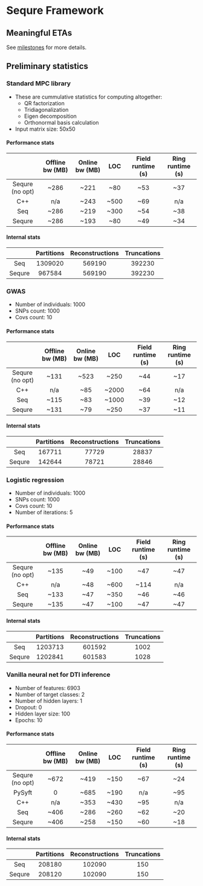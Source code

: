 # Sequre Framework

## Meaningful ETAs

See [milestones](https://github.com/0xTCG/sequre-framework/milestones?direction=asc&sort=due_date&state=open) for more details.

## Preliminary statistics

### Standard MPC library

- These are cummulative statistics for computing altogether:
  - QR factorization
  - Tridiagonalization
  - Eigen decomposition
  - Orthonormal basis calculation
- Input matrix size: 50x50

#### Performance stats

|                 | Offline bw (MB) | Online bw (MB) |  LOC  | Field runtime (s) | Ring runtime (s) |
|:---------------:|:---------------:|:--------------:|:-----:|:-----------------:|:----------------:|
| Sequre (no opt) |      ~286       |      ~221      |  ~80  |        ~53        |        ~37       |
|       C++       |       n/a       |      ~243      |  ~500 |        ~69        |        n/a       |
|       Seq       |      ~286       |      ~219      |  ~300 |        ~54        |        ~38       |
|     Sequre      |      ~286       |      ~193      |  ~80  |        ~49        |        ~34       |

#### Internal stats

|        | Partitions | Reconstructions | Truncations |
|:------:|:----------:|:---------------:|:-----------:|
|   Seq  |  1309020   |      569190     |   392230    |
| Sequre |   967584   |      569190     |   392230    |

### GWAS

- Number of individuals: 1000
- SNPs count: 1000
- Covs count: 10

#### Performance stats

|                 | Offline bw (MB) | Online bw (MB) |  LOC  | Field runtime (s) | Ring runtime (s) |
|:---------------:|:---------------:|:--------------:|:-----:|:-----------------:|:----------------:|
| Sequre (no opt) |       ~131      |      ~523      |  ~250 |        ~44        |        ~17       |
|       C++       |       n/a       |      ~85       | ~2000 |        ~64        |        n/a       |
|       Seq       |       ~115      |      ~83       | ~1000 |        ~39        |        ~12       |
|     Sequre      |       ~131      |      ~79       |  ~250 |        ~37        |        ~11       |

#### Internal stats

|        | Partitions | Reconstructions | Truncations |
|:------:|:----------:|:---------------:|:-----------:|
|   Seq  |   167711   |      77729      |   28837     |
| Sequre |   142644   |      78721      |   28846     |

### Logistic regression

- Number of individuals: 1000
- SNPs count: 1000
- Covs count: 10
- Number of iterations: 5

#### Performance stats

|                 | Offline bw (MB) | Online bw (MB) |  LOC  | Field runtime (s) | Ring runtime (s) |
|:---------------:|:---------------:|:--------------:|:-----:|:-----------------:|:----------------:|
| Sequre (no opt) |      ~135       |      ~49       |  ~100 |        ~47        |        ~47       |
|       C++       |       n/a       |      ~48       |  ~600 |        ~114       |        n/a       |
|       Seq       |      ~133       |      ~47       |  ~350 |        ~46        |        ~46       |
|     Sequre      |      ~135       |      ~47       |  ~100 |        ~47        |        ~47       |

#### Internal stats

|        | Partitions | Reconstructions | Truncations |
|:------:|:----------:|:---------------:|:-----------:|
|   Seq  |   1203713  |      601592     |    1002     |
| Sequre |   1202841  |      601583     |    1028     |

### Vanilla neural net for DTI inference

- Number of features: 6903
- Number of target classes: 2
- Number of hidden layers: 1
- Dropout: 0
- Hidden layer size: 100
- Epochs: 10

#### Performance stats

|                 | Offline bw (MB) | Online bw (MB) |  LOC  | Field runtime (s) | Ring runtime (s) |
|:---------------:|:---------------:|:--------------:|:-----:|:-----------------:|:----------------:|
| Sequre (no opt) |      ~672       |      ~419      |  ~150 |         ~67       |         ~24      |
|      PySyft     |        0        |      ~685      |  ~190 |         n/a       |         ~95      |
|       C++       |       n/a       |      ~353      |  ~430 |         ~95       |         n/a      |
|       Seq       |      ~406       |      ~286      |  ~260 |         ~62       |         ~20      |
|     Sequre      |      ~406       |      ~258      |  ~150 |         ~60       |         ~18      |

#### Internal stats

|        | Partitions | Reconstructions | Truncations |
|:------:|:----------:|:---------------:|:-----------:|
|   Seq  |   208180   |      102090     |     150     |
| Sequre |   208120   |      102090     |     150     |
